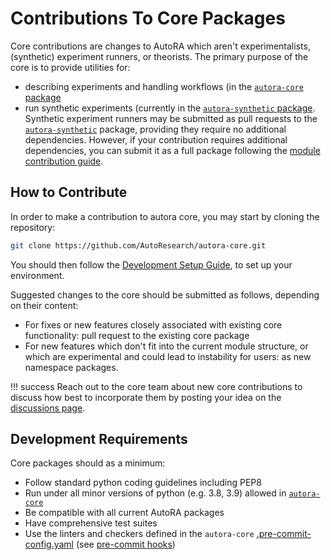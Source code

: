 # Contributions To Core Packages

Core contributions are changes to AutoRA which aren't experimentalists, (synthetic) experiment runners, or theorists. 
The primary purpose of the core is to provide utilities for:

- describing experiments and handling workflows (in the [`autora-core` package](https://github.com/autoresearch/autora-core)
- run synthetic experiments (currently in the [`autora-synthetic` package](https://github.com/autoresearch/autora-synthetic). Synthetic experiment runners may be submitted as pull requests to the 
    [`autora-synthetic`](https://github.com/AutoResearch/autora-synthetic/blob/main/CONTRIBUTING.md) package, providing they 
    require no additional dependencies. However, if your contribution requires additional dependencies, you can submit it as a full package following 
    the [module contribution guide](modules/index.md).

## How to Contribute

In order to make a contribution to autora core, you may start by cloning the repository:
```bash
git clone https://github.com/AutoResearch/autora-core.git
```

You should then follow the [Development Setup Guide](https://autoresearch.github.io/autora/contribute/setup/), to set up your environment. 

Suggested changes to the core should be submitted as follows, depending on their content:

- For fixes or new features closely associated with existing core functionality: pull request to the existing 
  core package
- For new features which don't fit into the current module structure, or which are experimental and could lead to 
  instability for users: as new namespace packages.

!!! success
    Reach out to the core team about new core contributions to discuss how best to incorporate them by posting your 
    idea on the [discussions page](https://github.com/orgs/AutoResearch/discussions/categories/ideas).

## Development Requirements

Core packages should as a minimum:

- Follow standard python coding guidelines including PEP8
- Run under all minor versions of python (e.g. 3.8, 3.9) allowed in 
  [`autora-core`](https://github.com/autoresearch/autora-core)
- Be compatible with all current AutoRA packages
- Have comprehensive test suites
- Use the linters and checkers defined in the `autora-core` 
  [.pre-commit-config.yaml](https://github.com/AutoResearch/autora-core/blob/main/.pre-commit-config.yaml) (see [pre-commit hooks](pre-commit-hooks.md))
